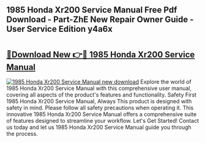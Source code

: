 ## 1985 Honda Xr200 Service Manual Free Pdf Download - Part-ZhE New Repair Owner Guide - User Service Edition y4a6x

# <h2><a href="http://bc46834.oget.top/?id=1985+Honda+Xr200+Service+Manual">🔗Download New 👉🔴 1985 Honda Xr200 Service Manual</a></h2>

[![1985 Honda Xr200 Service Manual new download](https://i.imgur.com/5g1atiW.png)](http://bc46834.oget.top/?id=1985+Honda+Xr200+Service+Manual)
Explore the world of 1985 Honda Xr200 Service Manual with this comprehensive user manual, covering all aspects of the product's features and functionality. Safety First 1985 Honda Xr200 Service Manual, Always This product is designed with safety in mind. Please follow all safety precautions when operating it. This innovative 1985 Honda Xr200 Service Manual offers a comprehensive suite of features designed to streamline your workflow. Let's Get Started! Contact us today and let us 1985 Honda Xr200 Service Manual guide you through the process.
